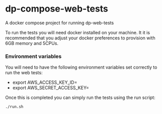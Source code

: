 # dp-compose-web-tests

A docker compose project for running dp-web-tests

To run the tests you will need docker installed on your machine.
It it is recommended that you adjust your docker preferences to provision with
6GB memory and 5CPUs.

### Environment variables

You will need to have the following environment variables set correctly to run the web tests:

- export AWS_ACCESS_KEY_ID=
- export AWS_SECRET_ACCESS_KEY=

Once this is completed you can simply run the tests using the run script:

`./run.sh`
